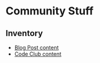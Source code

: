 # Community Stuff

## Inventory

- [Blog Post content](./blog-posts/)
- [Code Club content](./code-club/)
